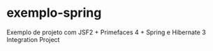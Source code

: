 exemplo-spring
==============

Exemplo de projeto com JSF2 + Primefaces 4 + Spring e Hibernate 3 Integration Project
